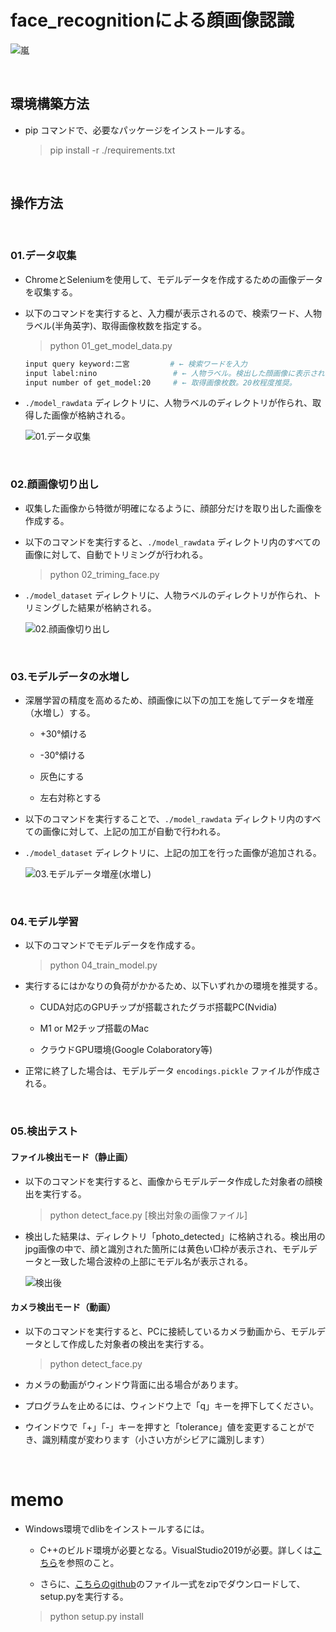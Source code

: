 # face_recognitionによる顔画像認識

![嵐](demo_arashi_detected.jpg)

<br>

## 環境構築方法

- pip コマンドで、必要なパッケージをインストールする。
  > pip install -r ./requirements.txt

<br>

## 操作方法

<br>

### 01.データ収集

- ChromeとSeleniumを使用して、モデルデータを作成するための画像データを収集する。

- 以下のコマンドを実行すると、入力欄が表示されるので、検索ワード、人物ラベル(半角英字)、取得画像枚数を指定する。

  > python 01_get_model_data.py

  ```bash
  input query keyword:二宮         # ← 検索ワードを入力
  input label:nino                 # ← 人物ラベル。検出した顔画像に表示されます
  input number of get_model:20     # ← 取得画像枚数。20枚程度推奨。
  ```

- `./model_rawdata` ディレクトリに、人物ラベルのディレクトリが作られ、取得した画像が格納される。

  ![01.データ収集](./assets/img/01_get_model_data.png)

<br>

### 02.顔画像切り出し

- 収集した画像から特徴が明確になるように、顔部分だけを取り出した画像を作成する。

- 以下のコマンドを実行すると、`./model_rawdata` ディレクトリ内のすべての画像に対して、自動でトリミングが行われる。

  > python 02_triming_face.py

- `./model_dataset` ディレクトリに、人物ラベルのディレクトリが作られ、トリミングした結果が格納される。

  ![02.顔画像切り出し](./assets/img/02_triming_face.png)

<br>

### 03.モデルデータの水増し

- 深層学習の精度を高めるため、顔画像に以下の加工を施してデータを増産（水増し）する。

  - +30°傾ける

  - -30°傾ける 

  - 灰色にする

  - 左右対称とする

- 以下のコマンドを実行することで、`./model_rawdata` ディレクトリ内のすべての画像に対して、上記の加工が自動で行われる。

- `./model_dataset` ディレクトリに、上記の加工を行った画像が追加される。

  ![03.モデルデータ増産(水増し)](./assets/img/03_increase_face.png)

<br>

### 04.モデル学習

- 以下のコマンドでモデルデータを作成する。   

  > python 04_train_model.py

- 実行するにはかなりの負荷がかかるため、以下いずれかの環境を推奨する。

  - CUDA対応のGPUチップが搭載されたグラボ搭載PC(Nvidia)

  - M1 or M2チップ搭載のMac

  - クラウドGPU環境(Google Colaboratory等)

- 正常に終了した場合は、モデルデータ `encodings.pickle` ファイルが作成される。

<br>

### 05.検出テスト

#### ファイル検出モード（静止画）

  - 以下のコマンドを実行すると、画像からモデルデータ作成した対象者の顔検出を実行する。

    > python detect_face.py [検出対象の画像ファイル]

  - 検出した結果は、ディレクトリ「photo_detected」に格納される。検出用のjpg画像の中で、顔と識別された箇所には黄色い□枠が表示され、モデルデータと一致した場合波枠の上部にモデル名が表示される。

    ![検出後](./assets/img/05_demo_arashi_detected.jpg)

#### カメラ検出モード（動画）

  - 以下のコマンドを実行すると、PCに接続しているカメラ動画から、モデルデータとして作成した対象者の検出を実行する。

    > python detect_face.py

  - カメラの動画がウィンドウ背面に出る場合があります。
  - プログラムを止めるには、ウィンドウ上で「q」キーを押下してください。
  - ウインドウで「+」「-」キーを押すと「tolerance」値を変更することができ、識別精度が変わります（小さい方がシビアに識別します）


<br>

# memo
- Windows環境でdlibをインストールするには。

  - C++のビルド環境が必要となる。VisualStudio2019が必要。詳しくは[こちら](https://qiita.com/taungyeon/items/0afa3a5580c7521d54d1)を参照のこと。

  - さらに、[こちらのgithub](https://github.com/davisking/dlib)のファイル一式をzipでダウンロードして、setup.pyを実行する。

  > python setup.py install
